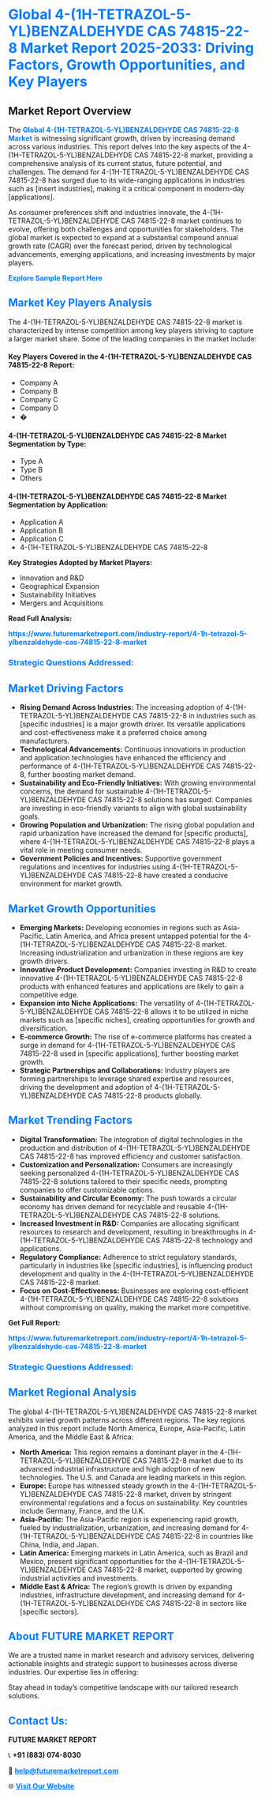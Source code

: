 <h1 style="color: #007BFF;">Global 4-(1H-TETRAZOL-5-YL)BENZALDEHYDE CAS 74815-22-8 Market Report 2025-2033: Driving Factors, Growth Opportunities, and Key Players</h1>

<section id="overview">
<h2>Market Report Overview</h2>
<p>The <a href="https://www.futuremarketreport.com/industry-report/4-1h-tetrazol-5-ylbenzaldehyde-cas-74815-22-8-market" style="color: #007BFF; text-decoration: none;"><strong>Global 4-(1H-TETRAZOL-5-YL)BENZALDEHYDE CAS 74815-22-8 Market</strong></a> is witnessing significant growth, driven by increasing demand across various industries. This report delves into the key aspects of the 4-(1H-TETRAZOL-5-YL)BENZALDEHYDE CAS 74815-22-8 market, providing a comprehensive analysis of its current status, future potential, and challenges. The demand for 4-(1H-TETRAZOL-5-YL)BENZALDEHYDE CAS 74815-22-8 has surged due to its wide-ranging applications in industries such as [insert industries], making it a critical component in modern-day [applications].</p>
<p>As consumer preferences shift and industries innovate, the 4-(1H-TETRAZOL-5-YL)BENZALDEHYDE CAS 74815-22-8 market continues to evolve, offering both challenges and opportunities for stakeholders. The global market is expected to expand at a substantial compound annual growth rate (CAGR) over the forecast period, driven by technological advancements, emerging applications, and increasing investments by major players.</p>
</section>

<section id="overview">
<p><a href="https://www.futuremarketreport.com/request-sample/reportId=116751" style="color: #007BFF; text-decoration: none;"><strong>Explore Sample Report Here</strong></a></p>
</section>

<section id="key-players">
<h2 style="color: #007BFF;">Market Key Players Analysis</h2>
<p>The 4-(1H-TETRAZOL-5-YL)BENZALDEHYDE CAS 74815-22-8 market is characterized by intense competition among key players striving to capture a larger market share. Some of the leading companies in the market include:</p>
<h4>Key Players Covered in the 4-(1H-TETRAZOL-5-YL)BENZALDEHYDE CAS 74815-22-8 Report:</h4>
<ul><li>Company A</li><li>Company B</li><li>Company C</li><li>Company D</li><li>�</li></ul>
<h4>4-(1H-TETRAZOL-5-YL)BENZALDEHYDE CAS 74815-22-8 Market Segmentation by Type:</h4>
<ul><li>Type A</li><li>Type B</li><li>Others</li></ul>

<h4>4-(1H-TETRAZOL-5-YL)BENZALDEHYDE CAS 74815-22-8 Market Segmentation by Application:</h4>
<ul><li>Application A</li><li>Application B</li><li>Application C</li><li>4-(1H-TETRAZOL-5-YL)BENZALDEHYDE CAS 74815-22-8</li></ul>
<p><strong>Key Strategies Adopted by Market Players:</strong></p>
<ul>
<li>Innovation and R&D</li>
<li>Geographical Expansion</li>
<li>Sustainability Initiatives</li>
<li>Mergers and Acquisitions</li>
</ul>
</section>

<section>
<p><strong>Read Full Analysis: </strong></p><a href="https://www.futuremarketreport.com/industry-report/4-1h-tetrazol-5-ylbenzaldehyde-cas-74815-22-8-market" style="color: #007BFF; text-decoration: none;"><strong>https://www.futuremarketreport.com/industry-report/4-1h-tetrazol-5-ylbenzaldehyde-cas-74815-22-8-market</strong></a>
<h3 style="color: #007BFF;">Strategic Questions Addressed:</h3>
</section>

<section id="driving-factors">
<h2 style="color: #007BFF;">Market Driving Factors</h2>
<ul>
<li><strong>Rising Demand Across Industries:</strong> The increasing adoption of 4-(1H-TETRAZOL-5-YL)BENZALDEHYDE CAS 74815-22-8 in industries such as [specific industries] is a major growth driver. Its versatile applications and cost-effectiveness make it a preferred choice among manufacturers.</li>
<li><strong>Technological Advancements:</strong> Continuous innovations in production and application technologies have enhanced the efficiency and performance of 4-(1H-TETRAZOL-5-YL)BENZALDEHYDE CAS 74815-22-8, further boosting market demand.</li>
<li><strong>Sustainability and Eco-Friendly Initiatives:</strong> With growing environmental concerns, the demand for sustainable 4-(1H-TETRAZOL-5-YL)BENZALDEHYDE CAS 74815-22-8 solutions has surged. Companies are investing in eco-friendly variants to align with global sustainability goals.</li>
<li><strong>Growing Population and Urbanization:</strong> The rising global population and rapid urbanization have increased the demand for [specific products], where 4-(1H-TETRAZOL-5-YL)BENZALDEHYDE CAS 74815-22-8 plays a vital role in meeting consumer needs.</li>
<li><strong>Government Policies and Incentives:</strong> Supportive government regulations and incentives for industries using 4-(1H-TETRAZOL-5-YL)BENZALDEHYDE CAS 74815-22-8 have created a conducive environment for market growth.</li>
</ul>
</section>

<section id="growth-opportunities">
<h2 style="color: #007BFF;">Market Growth Opportunities</h2>
<ul>
<li><strong>Emerging Markets:</strong> Developing economies in regions such as Asia-Pacific, Latin America, and Africa present untapped potential for the 4-(1H-TETRAZOL-5-YL)BENZALDEHYDE CAS 74815-22-8 market. Increasing industrialization and urbanization in these regions are key growth drivers.</li>
<li><strong>Innovative Product Development:</strong> Companies investing in R&D to create innovative 4-(1H-TETRAZOL-5-YL)BENZALDEHYDE CAS 74815-22-8 products with enhanced features and applications are likely to gain a competitive edge.</li>
<li><strong>Expansion into Niche Applications:</strong> The versatility of 4-(1H-TETRAZOL-5-YL)BENZALDEHYDE CAS 74815-22-8 allows it to be utilized in niche markets such as [specific niches], creating opportunities for growth and diversification.</li>
<li><strong>E-commerce Growth:</strong> The rise of e-commerce platforms has created a surge in demand for 4-(1H-TETRAZOL-5-YL)BENZALDEHYDE CAS 74815-22-8 used in [specific applications], further boosting market growth.</li>
<li><strong>Strategic Partnerships and Collaborations:</strong> Industry players are forming partnerships to leverage shared expertise and resources, driving the development and adoption of 4-(1H-TETRAZOL-5-YL)BENZALDEHYDE CAS 74815-22-8 products globally.</li>
</ul>
</section>

<section id="trending-factors">
<h2 style="color: #007BFF;">Market Trending Factors</h2>
<ul>
<li><strong>Digital Transformation:</strong> The integration of digital technologies in the production and distribution of 4-(1H-TETRAZOL-5-YL)BENZALDEHYDE CAS 74815-22-8 has improved efficiency and customer satisfaction.</li>
<li><strong>Customization and Personalization:</strong> Consumers are increasingly seeking personalized 4-(1H-TETRAZOL-5-YL)BENZALDEHYDE CAS 74815-22-8 solutions tailored to their specific needs, prompting companies to offer customizable options.</li>
<li><strong>Sustainability and Circular Economy:</strong> The push towards a circular economy has driven demand for recyclable and reusable 4-(1H-TETRAZOL-5-YL)BENZALDEHYDE CAS 74815-22-8 solutions.</li>
<li><strong>Increased Investment in R&D:</strong> Companies are allocating significant resources to research and development, resulting in breakthroughs in 4-(1H-TETRAZOL-5-YL)BENZALDEHYDE CAS 74815-22-8 technology and applications.</li>
<li><strong>Regulatory Compliance:</strong> Adherence to strict regulatory standards, particularly in industries like [specific industries], is influencing product development and quality in the 4-(1H-TETRAZOL-5-YL)BENZALDEHYDE CAS 74815-22-8 market.</li>
<li><strong>Focus on Cost-Effectiveness:</strong> Businesses are exploring cost-efficient 4-(1H-TETRAZOL-5-YL)BENZALDEHYDE CAS 74815-22-8 solutions without compromising on quality, making the market more competitive.</li>
</ul>
</section>

<section>
<p><strong>Get Full Report: </strong></p><a href="https://www.futuremarketreport.com/industry-report/4-1h-tetrazol-5-ylbenzaldehyde-cas-74815-22-8-market" style="color: #007BFF; text-decoration: none;"><strong>https://www.futuremarketreport.com/industry-report/4-1h-tetrazol-5-ylbenzaldehyde-cas-74815-22-8-market</strong></a>
<h3 style="color: #007BFF;">Strategic Questions Addressed:</h3>
</section>


<section id="regional-analysis">
<h2 style="color: #007BFF;">Market Regional Analysis</h2>
<p>The global 4-(1H-TETRAZOL-5-YL)BENZALDEHYDE CAS 74815-22-8 market exhibits varied growth patterns across different regions. The key regions analyzed in this report include North America, Europe, Asia-Pacific, Latin America, and the Middle East & Africa:</p>
<ul>
<li><strong>North America:</strong> This region remains a dominant player in the 4-(1H-TETRAZOL-5-YL)BENZALDEHYDE CAS 74815-22-8 market due to its advanced industrial infrastructure and high adoption of new technologies. The U.S. and Canada are leading markets in this region.</li>
<li><strong>Europe:</strong> Europe has witnessed steady growth in the 4-(1H-TETRAZOL-5-YL)BENZALDEHYDE CAS 74815-22-8 market, driven by stringent environmental regulations and a focus on sustainability. Key countries include Germany, France, and the U.K.</li>
<li><strong>Asia-Pacific:</strong> The Asia-Pacific region is experiencing rapid growth, fueled by industrialization, urbanization, and increasing demand for 4-(1H-TETRAZOL-5-YL)BENZALDEHYDE CAS 74815-22-8 in countries like China, India, and Japan.</li>
<li><strong>Latin America:</strong> Emerging markets in Latin America, such as Brazil and Mexico, present significant opportunities for the 4-(1H-TETRAZOL-5-YL)BENZALDEHYDE CAS 74815-22-8 market, supported by growing industrial activities and investments.</li>
<li><strong>Middle East & Africa:</strong> The region’s growth is driven by expanding industries, infrastructure development, and increasing demand for 4-(1H-TETRAZOL-5-YL)BENZALDEHYDE CAS 74815-22-8 in sectors like [specific sectors].</li>
</ul>
</section>

<footer>
<h2 style="color: #007BFF;">About FUTURE MARKET REPORT</h2>
<p>We are a trusted name in market research and advisory services, delivering actionable insights and strategic support to businesses across diverse industries. Our expertise lies in offering:</p>

<p>Stay ahead in today’s competitive landscape with our tailored research solutions.</p>

<h2 style="color: #007BFF;">Contact Us:</h2>
<p><strong>FUTURE MARKET REPORT</strong></p>
<p>📞 <strong>+91 (883) 074-8030</strong></p>
<p>📧 <strong><a href="mailto:help@futuremarketreport.com" style="color: #007BFF;">help@futuremarketreport.com</a></strong></p>
<p>🌐 <strong><a href="https://www.futuremarketreport.com/" style="color: #007BFF;">Visit Our Website</a></strong></p>
</footer>